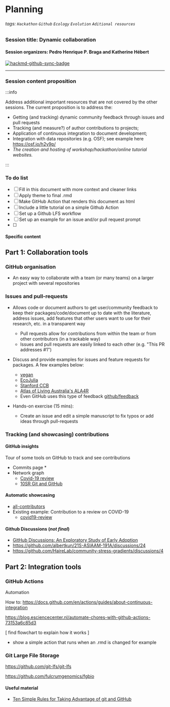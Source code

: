 # Planning
###### tags: `Hackathon` `Github` `Ecology` `Evolution` `Aditional resources`

### Session title: Dynamic collaboration

#### Session organizers: Pedro Henrique P. Braga and Katherine Hébert

[![hackmd-github-sync-badge](https://hackmd.io/1PIQCPiqTCOp68BsCcw7Zw/badge)](https://hackmd.io/1PIQCPiqTCOp68BsCcw7Zw)

---

### Session content proposition

:::info

Address additional important resources that are not covered by the other sessions. The current proposition is to address the:

* Getting (and tracking) dynamic community feedback through issues and pull requests
* Tracking (and measure?) of author contributions to projects;
* Application of continuous integration to document development;
* Integration with data repositories (e.g. OSF); see example here https://osf.io/h2y9p/ 
* _The creation and hosting of workshop/hackathon/online tutorial websites._

:::

### To do list

- [ ] Fill in this document with more context and cleaner links
- [ ] Apply theme to final .rmd
- [ ] Make GitHub Action that renders this document as html
- [ ] Include a little tutorial on a simple Github Action
- [ ] Set up a Github LFS workflow
- [ ] Set up an example for an issue and/or pull request prompt
- [ ] 

#### Specific content

## Part 1: Collaboration tools

### GitHub organisation

* An easy way to collaborate with a team (or many teams) on a larger project with several repositories

### Issues and pull-requests

* Allows code or document authors to get user/community feedback to keep their packages/code/document up to date with the literature, address issues, add features that other users want to use for their research, etc. in a transparent way
    * Pull requests allow for contributions from within the team or from other contributors (in a trackable way)
    * Issues and pull requests are easily linked to each other (e.g. "This PR addresses #1")
* Discuss and provide examples for issues and feature requests for packages. A few examples below:
    * [vegan](https://github.com/vegandevs/vegan)
    * [EcoJulia](https://github.com/EcoJulia)
    * [Stanford CCB](https://github.com/stanford-ccb)
    * [Atlas of Living Australia's ALA4R](https://github.com/AtlasOfLivingAustralia/ALA4R)
    * Even GitHub uses this type of feedback [github/feedback](https://github.com/github/feedback)

* Hands-on exercise (15 mins):
    * Create an issue and edit a simple manuscript to fix typos or add ideas through pull-requests


### Tracking (and showcasing) contributions

#### GitHub insights

Tour of some tools on GitHub to track and see contributions
* Commits page
    * 
* Network graph 
    * [Covid-19 review](https://github.com/greenelab/covid19-review/network)
    * [10SR Git and GitHub](https://github.com/ypriverol/github-paper/network)

#### Automatic showcasing 

* [all-contributors]( https://github.com/all-contributors/app)
* Existing example: Contribution to a review on COVID-19 
  - [covid19-review](https://github.com/greenelab/covid19-review)


#### Github Discussions (*not final*)

* [GitHub Discussions:
An Exploratory Study of Early Adoption](https://arxiv.org/pdf/2102.05230.pdf)
* https://github.com/albertkun/21S-ASIAAM-191A/discussions/24
* https://github.com/HaireLab/community-stress-gradients/discussions/4

## Part 2: Integration tools


### GitHub Actions

Automation

How to: https://docs.github.com/en/actions/guides/about-continuous-integration

https://blog.esciencecenter.nl/automate-chores-with-github-actions-73153a6c85d3

[ find flowchart to explain how it works ]

+ show a simple action that runs when an .rmd is changed for example

### Git Large File Storage


https://github.com/git-lfs/git-lfs

https://github.com/fulcrumgenomics/fgbio


#### Useful material

* [Ten Simple Rules for Taking Advantage of git and GitHub](https://www.biorxiv.org/content/10.1101/048744v3.full)

### 

